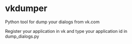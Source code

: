 # vkdumper
Python tool for dump your dialogs from vk.com

Register your application in vk and type your application id in dump_dialogs.py
